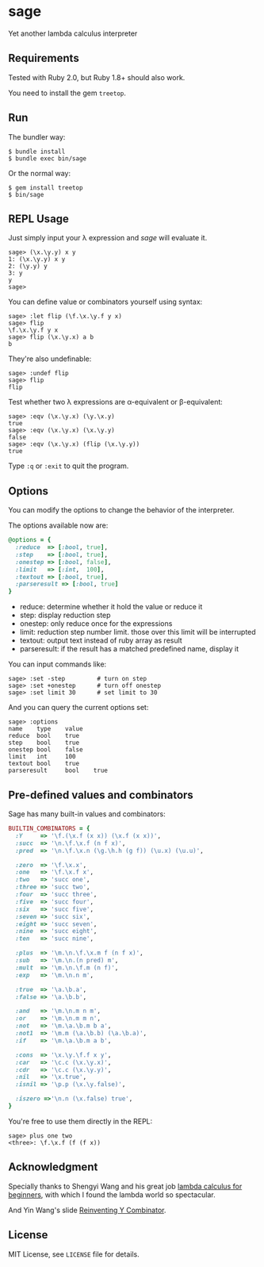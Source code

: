 # sage
Yet another lambda calculus interpreter

## Requirements
Tested with Ruby 2.0, but Ruby 1.8+ should also work.

You need to install the gem `treetop`.

## Run
The bundler way:
```
$ bundle install
$ bundle exec bin/sage
```

Or the normal way:
```
$ gem install treetop
$ bin/sage
```

## REPL Usage
Just simply input your &lambda; expression and *sage* will evaluate it.
```
sage> (\x.\y.y) x y
1: (\x.\y.y) x y
2: (\y.y) y
3: y
y
sage>
```

You can define value or combinators yourself using syntax:
```
sage> :let flip (\f.\x.\y.f y x)
sage> flip
\f.\x.\y.f y x
sage> flip (\x.\y.x) a b
b
```

They're also undefinable:
```
sage> :undef flip
sage> flip
flip
```


Test whether two &lambda; expressions are &alpha;-equivalent or &beta;-equivalent:
```
sage> :eqv (\x.\y.x) (\y.\x.y)
true
sage> :eqv (\x.\y.x) (\x.\y.y)
false
sage> :eqv (\x.\y.x) (flip (\x.\y.y))
true
```
Type `:q` or `:exit` to quit the program.

## Options
You can modify the options to change the behavior of the interpreter.

The options available now are:
```ruby
@options = {
  :reduce  => [:bool, true],
  :step    => [:bool, true],
  :onestep => [:bool, false],
  :limit   => [:int,  100],
  :textout => [:bool, true],
  :parseresult => [:bool, true]
}
```

- reduce: determine whether it hold the value or reduce it
- step: display reduction step
- onestep: only reduce once for the expressions
- limit: reduction step number limit. those over this limit will be
  interrupted
- textout: output text instead of ruby array as result
- parseresult: if the result has a matched predefined name, display it

You can input commands like:
```
sage> :set -step         # turn on step
sage> :set +onestep      # turn off onestep
sage> :set limit 30      # set limit to 30
```

And you can query the current options set:
```
sage> :options
name    type    value
reduce  bool    true
step    bool    true
onestep bool    false
limit   int     100
textout bool    true
parseresult     bool    true
```



## Pre-defined values and combinators
Sage has many built-in values and combinators:
```ruby
BUILTIN_COMBINATORS = {
  :Y     => '\f.(\x.f (x x)) (\x.f (x x))',
  :succ  => '\n.\f.\x.f (n f x)',
  :pred  => '\n.\f.\x.n (\g.\h.h (g f)) (\u.x) (\u.u)',

  :zero  => '\f.\x.x',
  :one   => '\f.\x.f x',
  :two   => 'succ one',
  :three => 'succ two',
  :four  => 'succ three',
  :five  => 'succ four',
  :six   => 'succ five',
  :seven => 'succ six',
  :eight => 'succ seven',
  :nine  => 'succ eight',
  :ten   => 'succ nine',

  :plus  => '\m.\n.\f.\x.m f (n f x)',
  :sub   => '\m.\n.(n pred) m',
  :mult  => '\m.\n.\f.m (n f)',
  :exp   => '\m.\n.n m',

  :true  => '\a.\b.a',
  :false => '\a.\b.b',

  :and   => '\m.\n.m n m',
  :or    => '\m.\n.m m n',
  :not   => '\m.\a.\b.m b a',
  :not1  => '\m.m (\a.\b.b) (\a.\b.a)',
  :if    => '\m.\a.\b.m a b',

  :cons  => '\x.\y.\f.f x y',
  :car   => '\c.c (\x.\y.x)',
  :cdr   => '\c.c (\x.\y.y)',
  :nil   => '\x.true',
  :isnil => '\p.p (\x.\y.false)',

  :iszero =>'\n.n (\x.false) true',
}
```

You're free to use them directly in the REPL:
```
sage> plus one two
<three>: \f.\x.f (f (f x))
```

## Acknowledgment
Specially thanks to Shengyi Wang and his great job
[lambda calculus for beginners](https://github.com/txyyss/Lambda-Calculus/),
with which I found the lambda world so spectacular.

And Yin Wang's slide
[Reinventing Y Combinator](http://www.slideshare.net/yinwang0/reinventing-the-ycombinator).

## License
MIT License, see `LICENSE` file for details.




